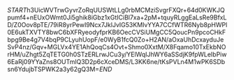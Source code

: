 $START$h3UicWVTrwGyvrZoRqUUSWtLLg0rbMCMziSvgrFXQr+64d0KWKJQpumf4+nEUxOWmt0Ji5ghik8iGbz1xGtICiBl7xa+2pM+tquyRLggEaLsRe9BfxLD/Z0Oov8pTE/79iR8yrPewI9Ncx7JklJvIG53KMIvYYA7CCfWTR6Nyb8pHWPl0E6ukTXVTY8bwC6bXFRyeodyfprKB6OecCVSiUMgCC5QoucPn9pcoCHkFbpg9Be4g7V4bqP9CLyuhUopF/e0WyB1fcQ0Zo+H2AN/aOxaUhDcxayduJeSvP4nz/Gqv+MGLVx4YE1AhQoqCs4Ovt+Shmo0XxtM/X8Fqamo10TxEkbNOrHM/uZhgt5ZqTETG0h0STzERLrwJCu3y/YElWqIJhWY6aSSdjK9fpWLeIbPiw6EaRj09YYaZns8OUTmlQ3D2p6cXceDMS/L3KK6ne/tKsPVLn4M1wPK6SDbsn6YdujbTSPWK2a3y62gQ3M=$END$